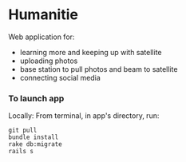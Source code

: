 # Humanitie

Web application for:

* learning more and keeping up with satellite
* uploading photos
* base station to pull photos and beam to satellite
* connecting social media

<!-- ### Key files

- app > views > wine > [index.html.erb](../../blob/master/app/views/wine/index.html.erb)
- app > controllers > [wine_controller.rb](../../blob/master/app/controllers/wine_controller.rb)
- db > [seeds.rb](../../blob/master/db/seeds.rb)
- db > [schema.rb](../../blob/master/db/schema.rb)
 -->
 
### To launch app

Locally: From terminal, in app's directory, run:

    git pull
    bundle install
    rake db:migrate
    rails s

<!-- In web browser, visit:

    http://localhost:3000/ -->